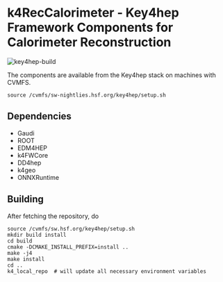 # k4RecCalorimeter - Key4hep Framework Components for Calorimeter Reconstruction

![key4hep-build](https://github.com/HEP-FCC/FCCAnalyses/actions/workflows/key4hep-build.yaml/badge.svg)

The components are available from the Key4hep stack on machines with CVMFS.

```
source /cvmfs/sw-nightlies.hsf.org/key4hep/setup.sh
```

## Dependencies

* Gaudi
* ROOT
* EDM4HEP
* k4FWCore
* DD4hep
* k4geo
* ONNXRuntime


## Building

After fetching the repository, do
```
source /cvmfs/sw.hsf.org/key4hep/setup.sh
mkdir build install
cd build
cmake -DCMAKE_INSTALL_PREFIX=install ..
make -j4
make install
cd ..
k4_local_repo  # will update all necessary environment variables
```
